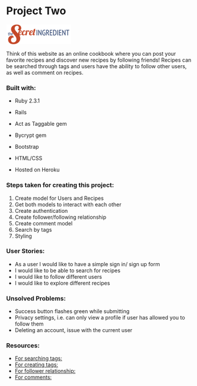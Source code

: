 # Project Two

![Alt text](public/logo-small.png)

Think of this website as an online cookbook where you can post your favorite recipes and discover new recipes by following friends! Recipes can be searched through tags and users have the ability to follow other users, as well as comment on recipes. 

### Built with:

* Ruby 2.3.1

* Rails

* Act as Taggable gem

* Bycrypt gem

* Bootstrap

* HTML/CSS

* Hosted on Heroku

### Steps taken for creating this project:

1. Create model for Users and Recipes
2. Get both models to interact with each other
3. Create authentication
4. Create follower/following relationship
5. Create comment model
6. Search by tags
7. Styling


### User Stories: 

* As a user I would like to have a simple sign in/ sign up form
* I would like to be able to search for recipes
* I would like to follow different users
* I would like to explore different recipes

### Unsolved Problems:
 
* Success button flashes green while submitting
* Privacy settings, i.e. can only view a profile if user has allowed you to follow them 
* Deleting an account, issue with the current user


### Resources: 

* [For searching tags:](http://stackoverflow.com/questions/34977028/search-form-with-acts-as-taggable-on-in-rails-4)
* [For creating tags:](https://github.com/mbleigh/acts-as-taggable-on)
* [For follower relationship:](https://www.devwalks.com/)
* [For comments:](https://www.youtube.com/watch?v=IUUThhcGtzc&feature=share)


